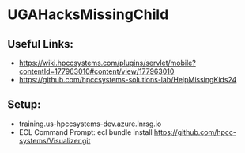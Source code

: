 # UGAHacksMissingChild
## Useful Links:
* https://wiki.hpccsystems.com/plugins/servlet/mobile?contentId=177963010#content/view/177963010
* https://github.com/hpccsystems-solutions-lab/HelpMissingKids24

## Setup:
* training.us-hpccsystems-dev.azure.lnrsg.io
* ECL Command Prompt: ecl bundle install https://github.com/hpcc-systems/Visualizer.git

